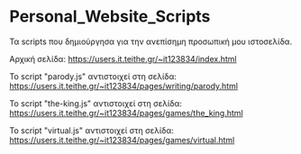 # Personal_Website_Scripts
Τα scripts που δημιούργησα για την ανεπίσημη προσωπική μου ιστοσελίδα.

Αρχική σελίδα: https://users.it.teithe.gr/~it123834/index.html

Το script "parody.js" αντιστοιχεί στη σελίδα: https://users.it.teithe.gr/~it123834/pages/writing/parody.html

Το script "the-king.js" αντιστοιχεί στη σελίδα: https://users.it.teithe.gr/~it123834/pages/games/the_king.html

Το script "virtual.js" αντιστοιχεί στη σελίδα: https://users.it.teithe.gr/~it123834/pages/games/virtual.html

